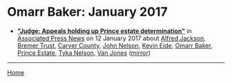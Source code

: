 # Omarr Baker: January 2017

 - [**"Judge: Appeals holding up Prince estate determination"**](https://www.apnews.com/c26a8f91fcbc4e25b4138a17edc9c56e) in [Associated Press News](https://www.apnews.com/) on 12 January 2017 about [Alfred Jackson](../../topics/alfred-jackson/index.md), [Bremer Trust](../../topics/bremer-trust/index.md), [Carver County](../../topics/carver-county/index.md), [John Nelson](../../topics/john-nelson/index.md), [Kevin Eide](../../topics/kevin-eide/index.md), [Omarr Baker](../../topics/omarr-baker/index.md), [Prince Estate](../../topics/prince-estate/index.md), [Tyka Nelson](../../topics/tyka-nelson/index.md), [Van Jones](../../topics/van-jones/index.md) ([mirror](https://web.archive.org/web/*/https://www.apnews.com/c26a8f91fcbc4e25b4138a17edc9c56e))

----

[Home](./)
